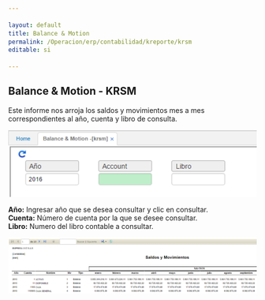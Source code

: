 ```yaml
---

layout: default
title: Balance & Motion
permalink: /Operacion/erp/contabilidad/kreporte/krsm
editable: si

---
```


## Balance & Motion - KRSM

Este informe nos arroja los saldos y movimientos mes a mes correspondientes al año, cuenta y libro de consulta.  

![](KRSM.png)

**Año:** Ingresar año que se desea consultar y clic en consultar.  
**Cuenta:** Número de cuenta por la que se desee consultar.  
**Libro:** Numero del libro contable a consultar.  

![](KRSM2.png)








